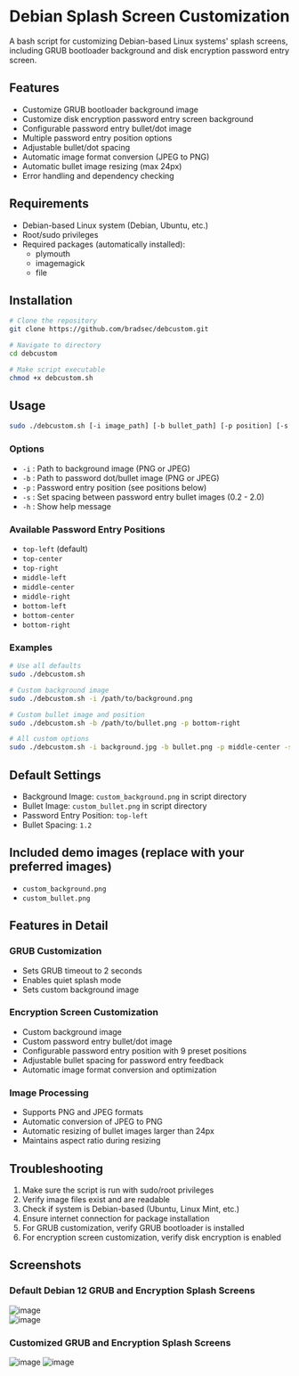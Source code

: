 # Debian Splash Screen Customization

A bash script for customizing Debian-based Linux systems' splash screens, including GRUB bootloader background and disk encryption password entry screen.

## Features

- Customize GRUB bootloader background image
- Customize disk encryption password entry screen background
- Configurable password entry bullet/dot image
- Multiple password entry position options
- Adjustable bullet/dot spacing
- Automatic image format conversion (JPEG to PNG)
- Automatic bullet image resizing (max 24px)
- Error handling and dependency checking

## Requirements

- Debian-based Linux system (Debian, Ubuntu, etc.)
- Root/sudo privileges
- Required packages (automatically installed):
  - plymouth
  - imagemagick
  - file

## Installation

```bash
# Clone the repository
git clone https://github.com/bradsec/debcustom.git

# Navigate to directory
cd debcustom

# Make script executable
chmod +x debcustom.sh
```

## Usage

```bash
sudo ./debcustom.sh [-i image_path] [-b bullet_path] [-p position] [-s spacing]
```

### Options

- `-i` : Path to background image (PNG or JPEG)
- `-b` : Path to password dot/bullet image (PNG or JPEG)
- `-p` : Password entry position (see positions below)
- `-s` : Set spacing between password entry bullet images (0.2 - 2.0)
- `-h` : Show help message

### Available Password Entry Positions

- `top-left` (default)
- `top-center`
- `top-right`
- `middle-left`
- `middle-center`
- `middle-right`
- `bottom-left`
- `bottom-center`
- `bottom-right`

### Examples

```bash
# Use all defaults
sudo ./debcustom.sh

# Custom background image
sudo ./debcustom.sh -i /path/to/background.png

# Custom bullet image and position
sudo ./debcustom.sh -b /path/to/bullet.png -p bottom-right

# All custom options
sudo ./debcustom.sh -i background.jpg -b bullet.png -p middle-center -s 0.8
```

## Default Settings

- Background Image: `custom_background.png` in script directory
- Bullet Image: `custom_bullet.png` in script directory
- Password Entry Position: `top-left`
- Bullet Spacing: `1.2`

## Included demo images (replace with your preferred images)

- `custom_background.png`
- `custom_bullet.png`

## Features in Detail

### GRUB Customization
- Sets GRUB timeout to 2 seconds
- Enables quiet splash mode
- Sets custom background image

### Encryption Screen Customization
- Custom background image
- Custom password entry bullet/dot image
- Configurable password entry position with 9 preset positions
- Adjustable bullet spacing for password entry feedback
- Automatic image format conversion and optimization

### Image Processing
- Supports PNG and JPEG formats
- Automatic conversion of JPEG to PNG
- Automatic resizing of bullet images larger than 24px
- Maintains aspect ratio during resizing

## Troubleshooting

1. Make sure the script is run with sudo/root privileges
2. Verify image files exist and are readable
3. Check if system is Debian-based (Ubuntu, Linux Mint, etc.)
4. Ensure internet connection for package installation
5. For GRUB customization, verify GRUB bootloader is installed
6. For encryption screen customization, verify disk encryption is enabled

## Screenshots

### Default Debian 12 GRUB and Encryption Splash Screens 

![image](screenshots/default_grub.png)  
![image](screenshots/default_password.png)  

### Customized GRUB and Encryption Splash Screens 

![image](screenshots/new_grub.png)
![image](screenshots/new_password.png)  
